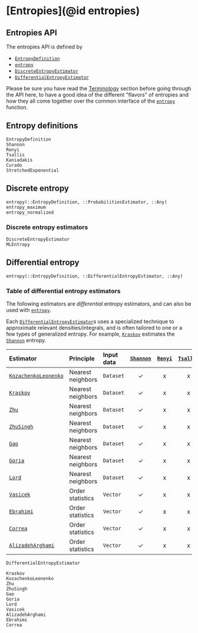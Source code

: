 # [Entropies](@id entropies)

## Entropies API

The entropies API is defined by

- [`EntropyDefinition`](@ref)
- [`entropy`](@ref)
- [`DiscreteEntropyEstimator`](@ref)
- [`DifferentialEntropyEstimator`](@ref)

Please be sure you have read the [Terminology](@ref) section before going through the API here, to have a good idea of the different "flavors" of entropies and how they all come together over the common interface of the [`entropy`](@ref) function.

## Entropy definitions

```@docs
EntropyDefinition
Shannon
Renyi
Tsallis
Kaniadakis
Curado
StretchedExponential
```

## Discrete entropy

```@docs
entropy(::EntropyDefinition, ::ProbabilitiesEstimator, ::Any)
entropy_maximum
entropy_normalized
```

### Discrete entropy estimators

```@docs
DiscreteEntropyEstimator
MLEntropy
```

## Differential entropy

```@docs
entropy(::EntropyDefinition, ::DifferentialEntropyEstimator, ::Any)
```

### Table of differential entropy estimators

The following estimators are *differential* entropy estimators, and can also be used
with [`entropy`](@ref).

Each [`DifferentialEntropyEstimator`](@ref)s uses a specialized technique to approximate relevant
densities/integrals, and is often tailored to one or a few types of generalized entropy.
For example, [`Kraskov`](@ref) estimates the [`Shannon`](@ref) entropy.

| Estimator                    | Principle         | Input data | [`Shannon`](@ref) | [`Renyi`](@ref) | [`Tsallis`](@ref) | [`Kaniadakis`](@ref) | [`Curado`](@ref) | [`StretchedExponential`](@ref) |
| :--------------------------- | :---------------- | :--------- | :---------------: | :-------------: | :---------------: | :------------------: | :--------------: | :----------------------------: |
| [`KozachenkoLeonenko`](@ref) | Nearest neighbors | `Dataset`  |        ✓         |        x        |         x         |          x           |        x         |               x                |
| [`Kraskov`](@ref)            | Nearest neighbors | `Dataset`  |        ✓         |        x        |         x         |          x           |        x         |               x                |
| [`Zhu`](@ref)                | Nearest neighbors | `Dataset`  |        ✓         |        x        |         x         |          x           |        x         |               x                |
| [`ZhuSingh`](@ref)           | Nearest neighbors | `Dataset`  |        ✓         |        x        |         x         |          x           |        x         |               x                |
| [`Gao`](@ref)                | Nearest neighbors | `Dataset`  |        ✓         |        x        |         x         |          x           |        x         |               x                |
| [`Goria`](@ref)              | Nearest neighbors | `Dataset`  |        ✓         |        x        |         x         |          x           |        x         |               x                |
| [`Lord`](@ref)               | Nearest neighbors | `Dataset`  |        ✓         |        x        |         x         |          x           |        x         |               x                |
| [`Vasicek`](@ref)            | Order statistics  | `Vector`   |        ✓         |        x        |         x         |          x           |        x         |               x                |
| [`Ebrahimi`](@ref)           | Order statistics  | `Vector`   |        ✓         |        x        |         x         |          x           |        x         |               x                |
| [`Correa`](@ref)             | Order statistics  | `Vector`   |        ✓         |        x        |         x         |          x           |        x         |               x                |
| [`AlizadehArghami`](@ref)    | Order statistics  | `Vector`   |        ✓         |        x        |         x         |          x           |        x         |               x                |

```@docs
DifferentialEntropyEstimator
```

```@docs
Kraskov
KozachenkoLeonenko
Zhu
ZhuSingh
Gao
Goria
Lord
Vasicek
AlizadehArghami
Ebrahimi
Correa
```
